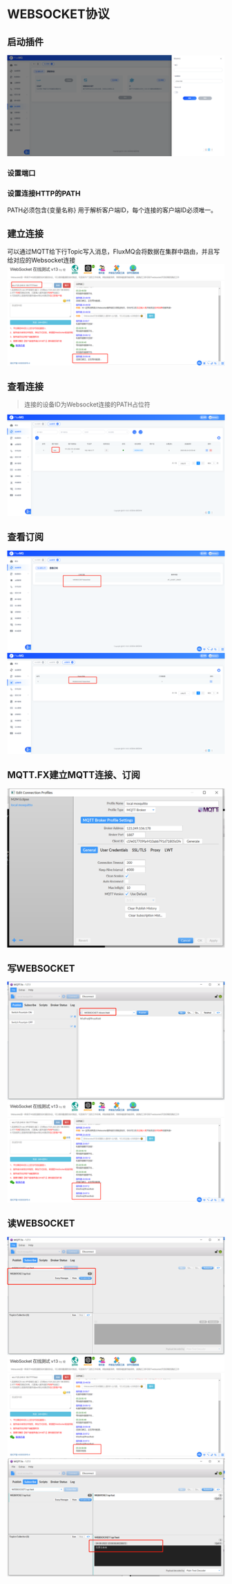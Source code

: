 # WEBSOCKET协议
## 启动插件
![img.png](../../../assets/images/protocol/websocket/img.png)
### 设置端口

### 设置连接HTTP的PATH

PATH必须包含{变量名称}  用于解析客户端ID，每个连接的客户端ID必须唯一。

## 建立连接

可以通过MQTT给下行Topic写入消息，FluxMQ会将数据在集群中路由，并且写给对应的Websocket连接
![img_1.png](../../../assets/images/protocol/websocket/img_1.png)

## 查看连接
> 连接的设备ID为Websocket连接的PATH占位符

![img_2.png](../../../assets/images/protocol/websocket/img_2.png)

## 查看订阅
![img_3.png](../../../assets/images/protocol/websocket/img_3.png)
![img_4.png](../../../assets/images/protocol/websocket/img_4.png)

## MQTT.FX建立MQTT连接、订阅

![img_5.png](../../../assets/images/protocol/websocket/img_5.png)

## 写WEBSOCKET

![img_7.png](../../../assets/images/protocol/websocket/img_7.png)
![img_8.png](../../../assets/images/protocol/websocket/img_8.png)

## 读WEBSOCKET
![img_9.png](../../../assets/images/protocol/websocket/img_9.png)
![img_10.png](../../../assets/images/protocol/websocket/img_10.png)
![img_11.png](../../../assets/images/protocol/websocket/img_11.png)

